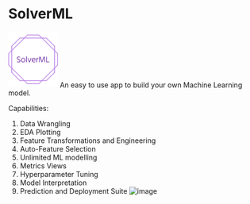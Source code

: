 # SolverML
<img src="static/favicon/solverml-low-resolution-logo-color-on-transparent-background (1).png" width="100">
An easy to use app to build your own Machine Learning model.

Capabilities:
1. Data Wrangling
2. EDA Plotting
3. Feature Transformations and Engineering
4. Auto-Feature Selection
5. Unlimited ML modelling
6. Metrics Views
7. Hyperparameter Tuning
8. Model Interpretation
9. Prediction and Deployment Suite
![image](https://github.com/xavierigneous/SolverML/assets/16731518/46e4bcc1-9e13-4ddd-aa59-ff8c44a7e416)
